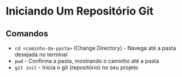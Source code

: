 # Iniciando Um Repositório Git

## Comandos
  * `cd <caminho-da-pasta>` (Change Directory) - Navega até a pasta desejada no terminal
  * `pwd` - Confirma a pasta, mostrando o caminho até a pasta 
  * `git init` - Inicia o git (repositório) no seu projeto
  